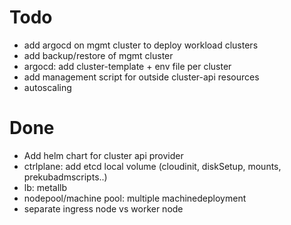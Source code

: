 # Todo
- add argocd on mgmt cluster to deploy workload clusters
- add backup/restore of mgmt cluster
- argocd: add cluster-template + env file per cluster
- add management script for outside cluster-api resources
- autoscaling

# Done
- Add helm chart for cluster api provider
- ctrlplane: add etcd local volume (cloudinit, diskSetup, mounts, prekubadmscripts..)
- lb: metallb
- nodepool/machine pool: multiple machinedeployment
- separate ingress node vs worker node
